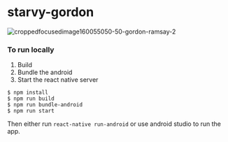 # starvy-gordon
![croppedfocusedimage160055050-50-gordon-ramsay-2](https://cloud.githubusercontent.com/assets/5790854/18618219/349c93bc-7db0-11e6-9dad-7fa622bb806a.jpg)
### To run locally

1. Build
1. Bundle the android
1. Start the react native server
```
$ npm install
$ npm run build
$ npm run bundle-android
$ npm run start
```
Then either run `react-native run-android` or use android studio to run the app.
